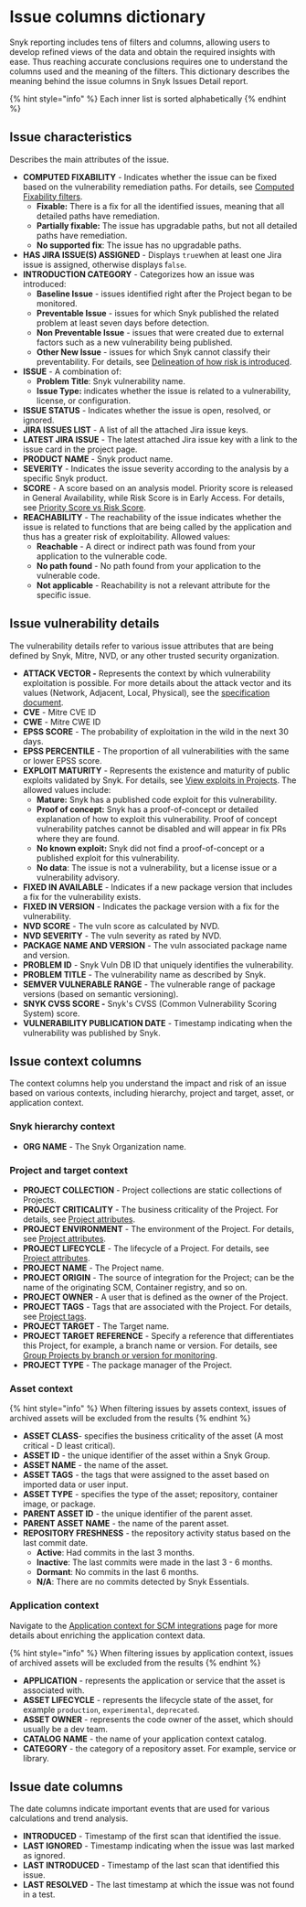 # Issue columns dictionary

Snyk reporting includes tens of filters and columns, allowing users to develop refined views of the data and obtain the required insights with ease. Thus reaching accurate conclusions requires one to understand the columns used and the meaning of the filters. This dictionary describes the meaning behind the issue columns in Snyk Issues Detail report.

{% hint style="info" %}
Each inner list is sorted alphabetically
{% endhint %}

## Issue characteristics <a href="#issue-characteristics" id="issue-characteristics"></a>

Describes the main attributes of the issue.

* **COMPUTED FIXABILITY** - Indicates whether the issue can be fixed based on the vulnerability remediation paths. For details, see [Computed Fixability filters](https://docs.snyk.io/scan-with-snyk/snyk-open-source/manage-vulnerabilities/vulnerability-fix-types#computed-fixability-filters).
  * **Fixable:** There is a fix for all the identified issues, meaning that all detailed paths have remediation.
  * **Partially fixable:** The issue has upgradable paths, but not all detailed paths have remediation.
  * **No supported fix**: The issue has no upgradable paths.
* **HAS JIRA ISSUE(S) ASSIGNED** - Displays `true`when at least one Jira issue is assigned, otherwise displays f`alse`.
* **INTRODUCTION CATEGORY** - Categorizes how an issue was introduced:
  * **Baseline Issue** - issues identified right after the Project began to be monitored.
  * **Preventable Issue** - issues for which Snyk published the related problem at least seven days before detection.
  * **Non Preventable Issue** - issues that were created due to external factors such as a new vulnerability being published.
  * **Other New Issue** - issues for which Snyk cannot classify their preventability. For details, see [Delineation of how risk is introduced](https://docs.snyk.io/manage-risk/enterprise-analytics/issues-analytics#delineation-of-how-risk-is-introduced).
* **ISSUE** - A combination of:
  * **Problem Title**: Snyk vulnerability name.
  * **Issue Type:** indicates whether the issue is related to a vulnerability, license, or configuration.
* **ISSUE STATUS** - Indicates whether the issue is open, resolved, or ignored.
* **JIRA ISSUES LIST** - A list of all the attached Jira issue keys.
* **LATEST JIRA ISSUE** - The latest attached Jira issue key with a link to the issue card in the project page.
* **PRODUCT NAME** - Snyk product name.
* **SEVERITY** - Indicates the issue severity according to the analysis by a specific Snyk product.
* **SCORE** - A score based on an analysis model. Priority score is released in General Availability, while Risk Score is in Early Access. For details, see [Priority Score vs Risk Score](https://docs.snyk.io/manage-risk/prioritize-issues-for-fixing/priority-score-vs-risk-score).
* **REACHABILITY** - The reachability of the issue indicates whether the issue is related to functions that are being called by the application and thus has a greater risk of exploitability. Allowed values:
  * **Reachable** - A direct or indirect path was found from your application to the vulnerable code.
  * **No path found** - No path found from your application to the vulnerable code.
  * **Not applicable** - Reachability is not a relevant attribute for the specific issue.

## Issue vulnerability details <a href="#issue-vulnerability-details" id="issue-vulnerability-details"></a>

The vulnerability details refer to various issue attributes that are being defined by Snyk, Mitre, NVD, or any other trusted security organization.

* **ATTACK VECTOR -** Represents the context by which vulnerability exploitation is possible. For more details about the attack vector and its values (Network, Adjacent, Local, Physical), see the [specification document](https://www.first.org/cvss/specification-document).&#x20;
* **CVE** - Mitre CVE ID
* **CWE** - Mitre CWE ID
* **EPSS SCORE** - The probability of exploitation in the wild in the next 30 days.
* **EPSS PERCENTILE** -  The proportion of all vulnerabilities with the same or lower EPSS score.
* **EXPLOIT MATURITY** - Represents the existence and maturity of public exploits validated by Snyk. For details, see [View exploits in Projects](../prioritize-issues-for-fixing/view-exploits.md#view-exploits-in-projects). The allowed values include:
  * **Mature:** Snyk has a published code exploit for this vulnerability.
  * **Proof of concept:** Snyk has a proof-of-concept or detailed explanation of how to exploit this vulnerability. Proof of concept vulnerability patches cannot be disabled and will appear in fix PRs where they are found.
  * **No known exploit:** Snyk did not find a proof-of-concept or a published exploit for this vulnerability.
  * **No data**: The issue is not a vulnerability, but a license issue or a vulnerability advisory.
* **FIXED IN AVAILABLE** - Indicates if a new package version that includes a fix for the vulnerability exists.
* **FIXED IN VERSION** - Indicates the package version with a fix for the vulnerability.
* **NVD SCORE** - The vuln score as calculated by NVD.
* **NVD SEVERITY** - The vuln severity as rated by NVD.
* **PACKAGE NAME AND VERSION** - The vuln associated package name and version.
* **PROBLEM ID** - Snyk Vuln DB ID that uniquely identifies the vulnerability.
* **PROBLEM TITLE** - The vulnerability name as described by Snyk.
* **SEMVER VULNERABLE RANGE** - The vulnerable range of package versions (based on semantic versioning).
* **SNYK CVSS SCORE -** Snyk's CVSS (Common Vulnerability Scoring System) score.
* **VULNERABILITY PUBLICATION DATE** - Timestamp indicating when the vulnerability was published by Snyk.

## Issue context columns <a href="#issue-context-columns" id="issue-context-columns"></a>

The context columns help you understand the impact and risk of an issue based on various contexts, including hierarchy, project and target, asset, or application context.

### Snyk hierarchy context

* **ORG NAME** - The Snyk Organization name.

### Project and target context

* **PROJECT COLLECTION** - Project collections are static collections of Projects.
* **PROJECT CRITICALITY** - The business criticality of the Project. For details, see [Project attributes](../../snyk-admin/snyk-projects/project-attributes.md).
* **PROJECT ENVIRONMENT** - The environment of the Project. For details, see [Project attributes](../../snyk-admin/snyk-projects/project-attributes.md).
* **PROJECT LIFECYCLE** - The lifecycle of a Project. For details, see [Project attributes](../../snyk-admin/snyk-projects/project-attributes.md).
* **PROJECT NAME** - The Project name.
* **PROJECT ORIGIN** - The source of integration for the Project; can be the name of the originating SCM, Container registry, and so on.
* **PROJECT OWNER** - A user that is defined as the owner of the Project.
* **PROJECT TAGS** - Tags that are associated with the Project. For details, see [Project tags](../../snyk-admin/introduction-to-snyk-projects/project-tags.md).
* **PROJECT TARGET** - The Target name.
* **PROJECT TARGET REFERENCE** - Specify a reference that differentiates this Project, for example, a branch name or version. For details, see [Group Projects by branch or version for monitoring](../../snyk-cli/scan-and-maintain-projects-using-the-cli/group-projects-by-branch-or-version-for-monitoring.md).
* **PROJECT TYPE** - The package manager of the Project.

### Asset context&#x20;

{% hint style="info" %}
When filtering issues by assets context, issues of archived assets will be excluded from the results
{% endhint %}

* **ASSET CLASS**- specifies the business criticality of the asset (A most critical - D least critical).
* **ASSET ID** - the unique identifier of the asset within a Snyk Group.
* **ASSET NAME** - the name of the asset.
* **ASSET TAGS** - the tags that were assigned to the asset based on imported data or user input.
* **ASSET TYPE** - specifies the type of the asset; repository, container image, or package.
* **PARENT ASSET ID** - the unique identifier of the parent asset.
* **PARENT ASSET NAME** - the name of the parent asset.
* **REPOSITORY FRESHNESS** - the repository activity status based on the last commit date.
  * **Active**: Had commits in the last 3 months.
  * **Inactive**: The last commits were made in the last 3 - 6 months.
  * **Dormant**: No commits in the last 6 months.
  * **N/A**: There are no commits detected by Snyk Essentials.

### Application context

Navigate to the [Application context for SCM integrations](../../scm-ide-and-ci-cd-integrations/snyk-scm-integrations/application-context-for-scm-integrations/) page for more details about enriching the application context data.

{% hint style="info" %}
When filtering issues by application context, issues of archived assets will be excluded from the results
{% endhint %}

* **APPLICATION** - represents the application or service that the asset is associated with.
* **ASSET LIFECYCLE** - represents the lifecycle state of the asset, for example `production`, `experimental`, `deprecated`.
* **ASSET OWNER** - represents the code owner of the asset, which should usually be a dev team.
* **CATALOG NAME** - the name of your application context catalog.
* **CATEGORY** - the category of a repository asset. For example, service or library.

## Issue date columns <a href="#issue-date-columns" id="issue-date-columns"></a>

The date columns indicate important events that are used for various calculations and trend analysis.

* **INTRODUCED** - Timestamp of the first scan that identified the issue.
* **LAST IGNORED** - Timestamp indicating when the issue was last marked as ignored.
* **LAST INTRODUCED** - Timestamp of the last scan that identified this issue.
* **LAST RESOLVED** - The last timestamp at which the issue was not found in a test.
